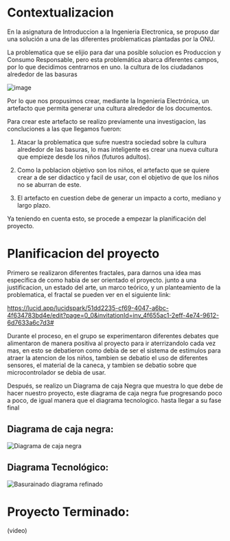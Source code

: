 # Contextualizacion
En la asignatura de Introduccion a la Ingenieria Electronica, se propuso dar una solución a una de las diferentes problematicas plantadas por la ONU.

La problematica que se elijio para dar una posible solucion es Produccion y Consumo Responsable, pero esta problemática abarca diferentes campos, por lo que decidimos centrarnos en uno. la cultura de los ciudadanos alrededor de las basuras

![image](https://github.com/LeoInDaHause/Basurainador/assets/145580263/5cfd673a-3a2c-4f08-981b-ec3faa71ab86)


Por lo que nos propusimos crear, mediante la Ingenieria Electrónica, un artefacto que permita generar una cultura alrededor de los documentos. 

Para crear este artefacto se realizo previamente una investigacion, las concluciones a las que llegamos fueron: 

1. Atacar la problematica que sufre nuestra sociedad sobre la cultura alrededor de las basuras, lo mas inteligente es crear una nueva cultura que empieze desde los niños (futuros adultos).

2. Como la poblacion objetivo son los niños, el artefacto que se quiere crear a de ser didactico y facil de usar, con el objetivo de que los niños no se aburran de este.

3. El artefacto en cuestion debe de generar un impacto a corto, mediano y largo plazo.


Ya teniendo en cuenta esto, se procede a empezar la planificación del proyecto.

# Planificacion del proyecto

Primero se realizaron diferentes fractales, para darnos una idea mas específica de como habia de ser orientado el proyecto. junto a una justificacion, un estado del arte, un marco teórico, y un planteamiento de la problematica, el fractal se pueden ver en el siguiente link:

https://lucid.app/lucidspark/51dd2235-cf69-4047-a6bc-4f634783bd4e/edit?page=0_0&invitationId=inv_4f655ac1-2eff-4e74-9612-6d7633a6c7d3#

Durante el proceso, en el grupo se experimentaron diferentes debates que alimentaron de manera positiva al proyecto para ir aterrizandolo cada vez mas, en esto se debatieron como debia de ser el sistema de estimulos para atraer la atencion de los niños, tambien se debatio el uso de diferentes sensores, el material de la caneca, y tambien se debatio sobre que microcontrolador se debia de usar. 

Después, se realizo un Diagrama de caja Negra que muestra lo que debe de hacer nuestro proyecto, este diagrama de caja negra fue progresando poco a poco, de igual manera que el diagrama tecnologico. hasta llegar a su fase final


## Diagrama de caja negra:
![Diagrama de caja negra](https://github.com/LeoInDaHause/Basurainador/assets/145580263/3c245d27-6e79-4683-90cf-94d41efbf275)

## Diagrama Tecnológico:
![Basurainado diagrama refinado](https://github.com/LeoInDaHause/Basurainador/assets/145580263/3ad1ac15-a445-4519-980e-23fce6925c70)

# Proyecto Terminado:

(video)

